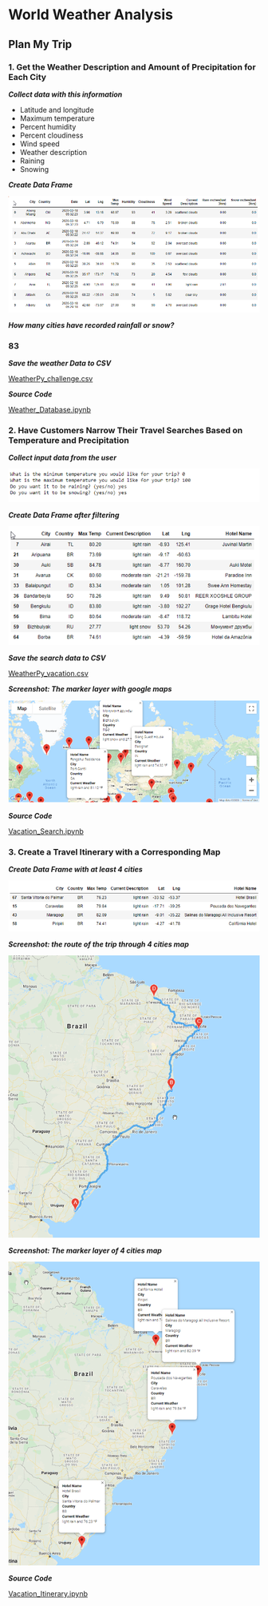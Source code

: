 # World Weather Analysis

## Plan My Trip

### 1. Get the Weather Description and Amount of Precipitation for Each City

***Collect data with this information***

- Latitude and longitude
- Maximum temperature
- Percent humidity
- Percent cloudiness
- Wind speed
- Weather description
- Raining 
- Snowing

***Create Data Frame***

![WeatherFrame](weather_data/Weather_Database.png)

***How many cities have recorded rainfall or snow?***

### 83

***Save the weather Data to CSV***

[WeatherPy_challenge.csv](weather_data/WeatherPy_challenge.csv)

***Source Code***

[Weather_Database.ipynb](Weather_Database.ipynb)

### 2. Have Customers Narrow Their Travel Searches Based on Temperature and Precipitation

***Collect input data from the user***

![CollectInputData](weather_data/CollectInputData.png)

***Create Data Frame after filtering***

![SearchDataFrame](weather_data/SearchDataFrame.png)

***Save the search data to CSV***

[WeatherPy_vacation.csv](weather_data/WeatherPy_vacation.csv.csv)

***Screenshot: The marker layer with google maps***

![WeatherPy_vacation_map](weather_data/WeatherPy_vacation_map.png)

***Source Code***

[Vacation_Search.ipynb](Vacation_Search.ipynb)

### 3. Create a Travel Itinerary with a Corresponding Map

***Create Data Frame with at least 4 cities***

![Vacation_Itinerary](weather_data/Vacation_Itinerary.png)

***Screenshot: the route of the trip through 4 cities map***

![WeatherPy_travel_map](weather_data/WeatherPy_travel_map.png)

***Screenshot: The marker layer of 4 cities map***

![WeatherPy_travel_map_markers](weather_data/WeatherPy_travel_map_markers.png)

***Source Code***

[Vacation_Itinerary.ipynb](Vacation_Itinerary.ipynb)
